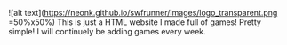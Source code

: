 ![alt text](https://neonk.github.io/swfrunner/images/logo_transparent.png =50%x50%)
This is just a HTML website I made full of games! Pretty simple! I will
continuely be adding games every week.
